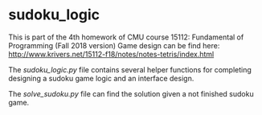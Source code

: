 # sudoku_logic

This is part of the 4th homework of CMU course 15112: Fundamental of Programming (Fall 2018 version) Game design can be find here: http://www.krivers.net/15112-f18/notes/notes-tetris/index.html

The *sudoku_logic.py* file contains several helper functions for completing designing a sudoku game logic and an interface design.

The *solve_sudoku.py* file can find the solution given a not finished sudoku game.
